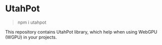 # UtahPot

> npm i utahpot

This repository contains UtahPot library, which
help when using WebGPU (WGPU) in your projects.